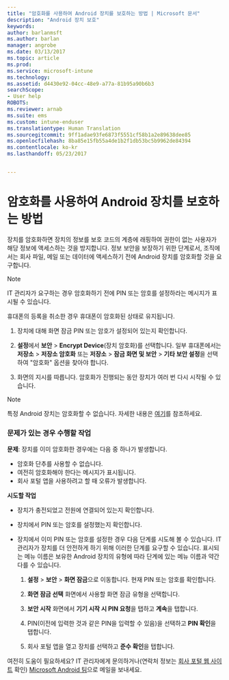 ```yaml
---
title: "암호화를 사용하여 Android 장치를 보호하는 방법 | Microsoft 문서"
description: "Android 장치 보호"
keywords: 
author: barlanmsft
ms.author: barlan
manager: angrobe
ms.date: 03/13/2017
ms.topic: article
ms.prod: 
ms.service: microsoft-intune
ms.technology: 
ms.assetid: d4430e92-04cc-48e9-a77a-81b95a90b6b3
searchScope:
- User help
ROBOTS: 
ms.reviewer: arnab
ms.suite: ems
ms.custom: intune-enduser
ms.translationtype: Human Translation
ms.sourcegitcommit: 9ff1adae93fe6873f5551cf58b1a2e89638dee85
ms.openlocfilehash: 8ba85e15fb55a4de1b2f1db53bc5b9962de84394
ms.contentlocale: ko-kr
ms.lasthandoff: 05/23/2017


---
```



# <a name="how-to-protect-your-android-device-using-encryption"></a>암호화를 사용하여 Android 장치를 보호하는 방법

장치를 암호화하면 장치의 정보를 보호 코드의 계층에 래핑하여 권한이 없는 사용자가 해당 정보에 액세스하는 것을 방지합니다. 정보 보안을 보장하기 위한 단계로서, 조직에서는 회사 파일, 메일 또는 데이터에 액세스하기 전에 Android 장치를 암호화할 것을 요구합니다.

> [!Note]
> IT 관리자가 요구하는 경우 암호화하기 전에 PIN 또는 암호를 설정하라는 메시지가 표시될 수 있습니다.

휴대폰의 등록을 취소한 경우 휴대폰이 암호화된 상태로 유지됩니다.

1.  장치에 대해 화면 잠금 PIN 또는 암호가 설정되어 있는지 확인합니다.

2.  **설정**에서 **보안** &gt; **Encrypt Device**(장치 암호화)를 선택합니다.
    일부 휴대폰에서는 **저장소** &gt; **저장소 암호화** 또는 **저장소** &gt; **잠금 화면 및 보안** &gt; **기타 보안 설정**을 선택하여 "암호화" 옵션을 찾아야 합니다.

3.  화면의 지시를 따릅니다. 암호화가 진행되는 동안 장치가 여러 번 다시 시작될 수 있습니다.

> [!Note]
> 특정 Android 장치는 암호화할 수 없습니다. 자세한 내용은 [여기](your-device-appears-encrypted-but-cp-says-otherwise-android.md)를 참조하세요.

### <a name="what-to-do-if-you-have-issues"></a>문제가 있는 경우 수행할 작업
**문제**: 장치를 이미 암호화한 경우에는 다음 중 하나가 발생합니다.

- 암호화 단추를 사용할 수 없습니다.
- 여전히 암호화해야 한다는 메시지가 표시됩니다.
- 회사 포털 앱을 사용하려고 할 때 오류가 발생합니다.

**시도할 작업**

- 장치가 충전되었고 전원에 연결되어 있는지 확인합니다.
- 장치에서 PIN 또는 암호를 설정했는지 확인합니다.
- 장치에서 이미 PIN 또는 암호를 설정한 경우 다음 단계를 시도해 볼 수 있습니다. IT 관리자가 장치를 더 안전하게 하기 위해 이러한 단계를 요구할 수 있습니다. 표시되는 메뉴 이름은 보유한 Android 장치의 유형에 따라 단계에 있는 메뉴 이름과 약간 다를 수 있습니다.

    1. **설정** > **보안** > **화면 잠금**으로 이동합니다. 현재 PIN 또는 암호를 확인합니다.

    2. **화면 잠금 선택** 화면에서 사용할 화면 잠금 유형을 선택합니다.

    3. **보안 시작** 화면에서 **기기 시작 시 PIN 요청**을 탭하고 **계속**을 탭합니다.

    4. PIN(이전에 입력한 것과 같은 PIN을 입력할 수 있음)을 선택하고 **PIN 확인**을 탭합니다.

    5. 회사 포털 앱을 열고 장치를 선택하고 **준수 확인**을 탭합니다.

여전히 도움이 필요하세요? IT 관리자에게 문의하거나(연락처 정보는 [회사 포털 웹 사이트](http://portal.manage.microsoft.com) 확인) <a href="mailto:wintunedroidfbk@microsoft.com?subject=I'm having trouble with encryption on my Android device&body=Describe the issue you're experiencing here.">Microsoft Android 팀</a>으로 메일을 보내세요.

